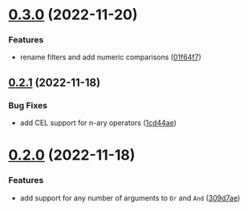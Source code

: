 # [0.3.0](https://github.com/erictooth/smart-filter-builder/compare/v0.2.1...v0.3.0) (2022-11-20)


### Features

* rename filters and add numeric comparisons ([01f64f7](https://github.com/erictooth/smart-filter-builder/commit/01f64f737d7a4746225cd0d946fe2c4e6664e1b5))

## [0.2.1](https://github.com/erictooth/smart-filter-builder/compare/v0.2.0...v0.2.1) (2022-11-18)


### Bug Fixes

* add CEL support for n-ary operators ([1cd44ae](https://github.com/erictooth/smart-filter-builder/commit/1cd44ae680a6585f69c9ba1e36f6c4a4e901ec80))

# [0.2.0](https://github.com/erictooth/smart-filter-builder/compare/v0.1.0...v0.2.0) (2022-11-18)


### Features

* add support for any number of arguments to `Or` and `And` ([309d7ae](https://github.com/erictooth/smart-filter-builder/commit/309d7ae53a8b7350ec67df8ee1e13b6f0454b150))
